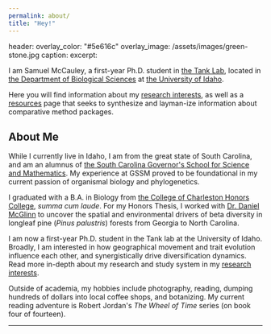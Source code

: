 ```yaml
---
permalink: about/
title: "Hey!"
---
```


header:
  overlay_color: "#5e616c"
  overlay_image: /assets/images/green-stone.jpg
  caption: 
excerpt:

I am Samuel McCauley, a first-year Ph.D. student in [the Tank Lab](http://davetank.github.io/tank-lab/), located in [the Department of Biological Sciences](https://www.uidaho.edu/sci/biology) at [the University of Idaho](https://www.uidaho.edu). 

Here you will find information about my [research interests](https://smccau.github.io/research/), as well as a [resources](https://smccau.github.io/resources/) page that seeks to synthesize and layman-ize information about comparative method packages.

## About Me
While I currently live in Idaho, I am from the great state of South Carolina, and am an alumnus of [the South Carolina Governor's School for Science and Mathematics](https://www.scgssm.org).  My experience at GSSM proved to be foundational in my current passion of organismal biology and phylogenetics.

I graduated with a B.A. in Biology from [the College of Charleston Honors College](http://honors.cofc.edu), *summa cum laude*. For my Honors Thesis, I worked with [Dr. Daniel McGlinn](http://mcglinn.web.unc.edu) to uncover the spatial and environmental drivers of beta diversity in longleaf pine (*Pinus palustris*) forests from Georgia to North Carolina.  

I am now a first-year Ph.D. student in the Tank lab at the University of Idaho.  Broadly, I am interested in how geographical movement and trait evolution influence each other, and synergistically drive diversification dynamics.  Read more in-depth about my research and study system in my [research interests](https://smccau.github.io/research/).

Outside of academia, my hobbies include photography, reading, dumping hundreds of dollars into local coffee shops, and botanizing.  My current reading adventure is Robert Jordan's *The Wheel of Time* series (on book four of fourteen).

---

